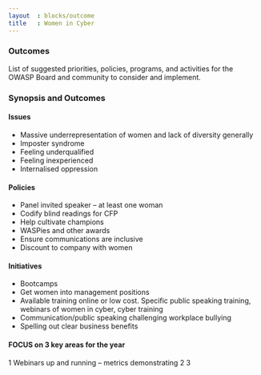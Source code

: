 ```yaml
---
layout  : blocks/outcome
title   : Women in Cyber
---
```



### Outcomes

List of suggested priorities, policies, programs, and activities for the OWASP Board and community to consider and implement.

### Synopsis and Outcomes 

#### Issues
- Massive underrepresentation of women and lack of diversity generally
- Imposter syndrome
- Feeling underqualified
- Feeling inexperienced
- Internalised oppression 

#### Policies
-	Panel invited speaker – at least one woman
-	Codify blind readings for CFP
-	Help cultivate champions
-	WASPies and other awards
-	Ensure communications are inclusive
-	Discount to company with women

#### Initiatives
- Bootcamps
- Get women into management positions
- Available training online or low cost.  Specific public speaking training, webinars of women in cyber, cyber training 
- Communication/public speaking  challenging workplace bullying
- Spelling out clear business benefits

#### FOCUS on 3 key areas for the year
1	Webinars up and running – metrics demonstrating 
2
3

